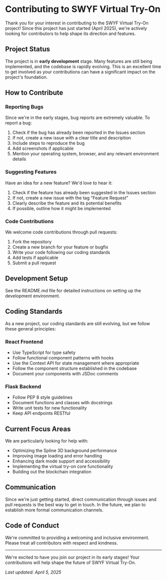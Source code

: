 # Contributing to SWYF Virtual Try-On

Thank you for your interest in contributing to the SWYF Virtual Try-On project! Since this project has just started (April 2025), we're actively looking for contributors to help shape its direction and features.

## Project Status

The project is in **early development** stage. Many features are still being implemented, and the codebase is rapidly evolving. This is an excellent time to get involved as your contributions can have a significant impact on the project's foundation.

## How to Contribute

### Reporting Bugs

Since we're in the early stages, bug reports are extremely valuable. To report a bug:

1. Check if the bug has already been reported in the Issues section
2. If not, create a new issue with a clear title and description
3. Include steps to reproduce the bug
4. Add screenshots if applicable
5. Mention your operating system, browser, and any relevant environment details

### Suggesting Features

Have an idea for a new feature? We'd love to hear it:

1. Check if the feature has already been suggested in the Issues section
2. If not, create a new issue with the tag "Feature Request"
3. Clearly describe the feature and its potential benefits
4. If possible, outline how it might be implemented

### Code Contributions

We welcome code contributions through pull requests:

1. Fork the repository
2. Create a new branch for your feature or bugfix
3. Write your code following our coding standards
4. Add tests if applicable
5. Submit a pull request

## Development Setup

See the README.md file for detailed instructions on setting up the development environment.

## Coding Standards

As a new project, our coding standards are still evolving, but we follow these general principles:

### React Frontend

- Use TypeScript for type safety
- Follow functional component patterns with hooks
- Use the Context API for state management where appropriate
- Follow the component structure established in the codebase
- Document your components with JSDoc comments

### Flask Backend

- Follow PEP 8 style guidelines
- Document functions and classes with docstrings
- Write unit tests for new functionality
- Keep API endpoints RESTful

## Current Focus Areas

We are particularly looking for help with:

- Optimizing the Spline 3D background performance
- Improving image loading and error handling
- Enhancing dark mode support and accessibility
- Implementing the virtual try-on core functionality
- Building out the blockchain integration

## Communication

Since we're just getting started, direct communication through issues and pull requests is the best way to get in touch. In the future, we plan to establish more formal communication channels.

## Code of Conduct

We're committed to providing a welcoming and inclusive environment. Please treat all contributors with respect and kindness.

---

We're excited to have you join our project in its early stages! Your contributions will help shape the future of SWYF Virtual Try-On.

*Last updated: April 5, 2025* 
